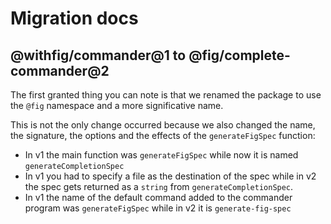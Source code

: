 # Migration docs

## @withfig/commander@1 to @fig/complete-commander@2

The first granted thing you can note is that we renamed the package to use the `@fig` namespace and a more significative name.

This is not the only change occurred because we also changed the name, the signature, the options and the effects of the `generateFigSpec` function:
- In v1 the main function was `generateFigSpec` while now it is named `generateCompletionSpec`
- In v1 you had to specify a file as the destination of the spec while in v2 the spec gets returned as a `string` from `generateCompletionSpec`.
- In v1 the name of the default command added to the commander program was `generateFigSpec` while in v2 it is `generate-fig-spec`
